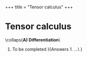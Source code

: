 +++
title = "Tensor calculus"
+++

# Tensor calculus

\collaps{**A) Differentiation**\\
1. To be completed
}{Answers
1\. ...\\
}
